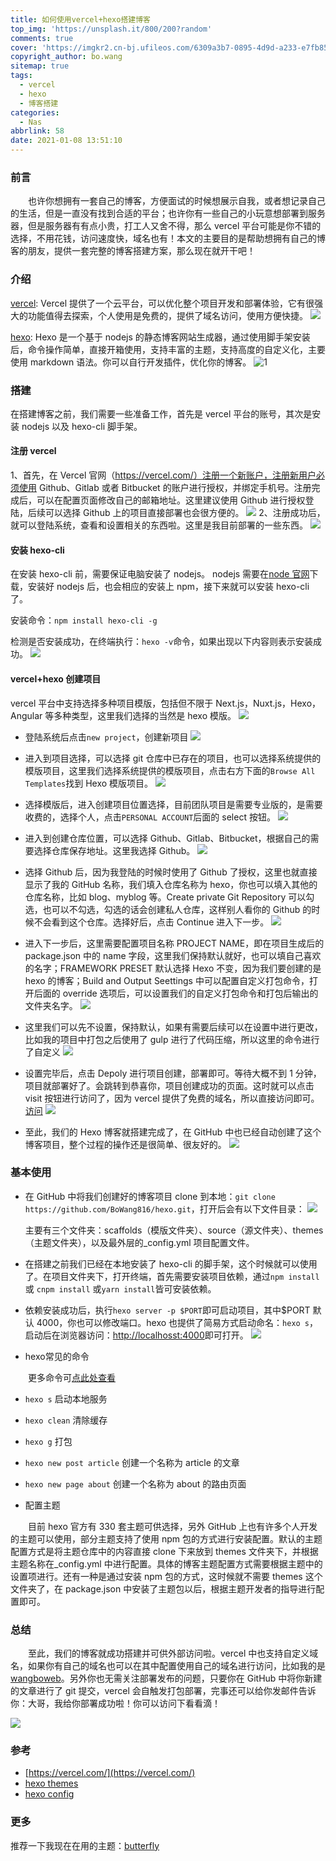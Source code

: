 ```yaml
---
title: 如何使用vercel+hexo搭建博客
top_img: 'https://unsplash.it/800/200?random'
comments: true
cover: 'https://imgkr2.cn-bj.ufileos.com/6309a3b7-0895-4d9d-a233-e7fb85b8a4a5.png?UCloudPublicKey=TOKEN_8d8b72be-579a-4e83-bfd0-5f6ce1546f13&Signature=85rG6H4KZAQ4ozMw4ju%252FtuYoy8s%253D&Expires=1610168931'
copyright_author: bo.wang
sitemap: true
tags:
  - vercel
  - hexo
  - 博客搭建
categories:
  - Nas
abbrlink: 58
date: 2021-01-08 13:51:10
---
```


### 前言

&emsp;&emsp;也许你想拥有一套自己的博客，方便面试的时候想展示自我，或者想记录自己的生活，但是一直没有找到合适的平台；也许你有一些自己的小玩意想部署到服务器，但是服务器有有点小贵，打工人又舍不得，那么 vercel 平台可能是你不错的选择，不用花钱，访问速度快，域名也有！本文的主要目的是帮助想拥有自己的博客的朋友，提供一套完整的博客搭建方案，那么现在就开干吧！

### 介绍

[vercel](https://vercel.com/): Vercel 提供了一个云平台，可以优化整个项目开发和部署体验，它有很强大的功能值得去探索，个人使用是免费的，提供了域名访问，使用方便快捷。
![](https://imgkr2.cn-bj.ufileos.com/c9f2cac9-d4e7-4307-9356-3052faeb8577.png?UCloudPublicKey=TOKEN_8d8b72be-579a-4e83-bfd0-5f6ce1546f13&Signature=aILKJyVJEDMKyesFfOjRBeHGQvA%253D&Expires=1610159788)

[hexo](https://hexo.io/): Hexo 是一个基于 nodejs 的静态博客网站生成器，通过使用脚手架安装后，命令操作简单，直接开箱使用，支持丰富的主题，支持高度的自定义化，主要使用 markdown 语法。你可以自行开发插件，优化你的博客。
![1](https://imgkr2.cn-bj.ufileos.com/6309a3b7-0895-4d9d-a233-e7fb85b8a4a5.png?UCloudPublicKey=TOKEN_8d8b72be-579a-4e83-bfd0-5f6ce1546f13&Signature=85rG6H4KZAQ4ozMw4ju%252FtuYoy8s%253D&Expires=1610168931)


### 搭建

在搭建博客之前，我们需要一些准备工作，首先是 vercel 平台的账号，其次是安装 nodejs 以及 hexo-cli 脚手架。

#### 注册 vercel

1、首先，在 Vercel 官网（https://vercel.com/）注册一个新账户，注册新用户必须使用 Github、Gitlab 或者 Bitbucket 的账户进行授权，并绑定手机号。注册完成后，可以在配置页面修改自己的邮箱地址。这里建议使用 Github 进行授权登陆，后续可以选择 Github 上的项目直接部署也会很方便的。
![](https://imgkr2.cn-bj.ufileos.com/ea24cb97-7bac-4c7e-a01c-9d3ca828576b.png?UCloudPublicKey=TOKEN_8d8b72be-579a-4e83-bfd0-5f6ce1546f13&Signature=uS7WOfzpV%252F4laGUwMUOdcLHUbVQ%253D&Expires=1610160338)
2、注册成功后，就可以登陆系统，查看和设置相关的东西啦。这里是我目前部署的一些东西。
![](https://imgkr2.cn-bj.ufileos.com/15c8cb40-3455-4972-9a77-24d3d97b5903.png?UCloudPublicKey=TOKEN_8d8b72be-579a-4e83-bfd0-5f6ce1546f13&Signature=akLzgRDunvN2IqEgtLZRVzE8YFI%253D&Expires=1610160470)

#### 安装 hexo-cli

在安装 hexo-cli 前，需要保证电脑安装了 nodejs。
nodejs 需要在[node 官网](https://nodejs.org/en/)下载，安装好 nodejs 后，也会相应的安装上 npm，接下来就可以安装 hexo-cli 了。

安装命令：`npm install hexo-cli -g`

检测是否安装成功，在终端执行：`hexo -v`命令，如果出现以下内容则表示安装成功。
![](https://imgkr2.cn-bj.ufileos.com/b5d82b31-e2c9-4135-8855-5c4daf0a6880.png?UCloudPublicKey=TOKEN_8d8b72be-579a-4e83-bfd0-5f6ce1546f13&Signature=TRUXthcVpOS5CdMO75KW6KWBpCw%253D&Expires=1610160806)

#### vercel+hexo 创建项目

vercel 平台中支持选择多种项目模版，包括但不限于 Next.js，Nuxt.js，Hexo，Angular 等多种类型，这里我们选择的当然是 hexo 模版。
![](https://imgkr2.cn-bj.ufileos.com/e9cf6a41-c758-4ded-9276-bb1c5fdc7bdc.png?UCloudPublicKey=TOKEN_8d8b72be-579a-4e83-bfd0-5f6ce1546f13&Signature=edSku9zRRyM3nhT%252FZZsubkxMwiQ%253D&Expires=1610160960)
- 登陆系统后点击`new project`，创建新项目
  ![](https://imgkr2.cn-bj.ufileos.com/00ef3727-73d5-4ec7-87cd-cbe2dc30590a.png?UCloudPublicKey=TOKEN_8d8b72be-579a-4e83-bfd0-5f6ce1546f13&Signature=2c%252FYkcq%252FDxFbOCDXSD%252BuyGMEJJ4%253D&Expires=1610168965)

- 进入到项目选择，可以选择 git 仓库中已存在的项目，也可以选择系统提供的模版项目，这里我们选择系统提供的模版项目，点击右方下面的`Browse All Templates`找到 Hexo 模版项目。
  ![](https://imgkr2.cn-bj.ufileos.com/5c6b8f6c-c664-4d82-8cde-0328b27f9ad3.png?UCloudPublicKey=TOKEN_8d8b72be-579a-4e83-bfd0-5f6ce1546f13&Signature=XgwI13v7D0jr%252BspVguIb3I9jg10%253D&Expires=1610161180)
- 选择模版后，进入创建项目位置选择，目前团队项目是需要专业版的，是需要收费的，选择个人，点击`PERSONAL ACCOUNT`后面的 select 按钮。
  ![](https://imgkr2.cn-bj.ufileos.com/998a9ace-7201-4968-aa7e-8c578ca8d6dc.png?UCloudPublicKey=TOKEN_8d8b72be-579a-4e83-bfd0-5f6ce1546f13&Signature=rXzswf6UGJhFvkjsQZtrf95rK4s%253D&Expires=1610169013)

- 进入到创建仓库位置，可以选择 Github、Gitlab、Bitbucket，根据自己的需要选择仓库保存地址。这里我选择 Github。
  ![](https://imgkr2.cn-bj.ufileos.com/621f9570-dd25-4b78-be45-31dd64e5fbca.png?UCloudPublicKey=TOKEN_8d8b72be-579a-4e83-bfd0-5f6ce1546f13&Signature=Afo5p0GJB6i8ZYBB%252Fm6MWsN1vGg%253D&Expires=1610161381)
- 选择 Github 后，因为我登陆的时候时使用了 Github 了授权，这里也就直接显示了我的 GitHub 名称，我们填入仓库名称为 hexo，你也可以填入其他的仓库名称，比如 blog、myblog 等。Create private Git Repository 可以勾选，也可以不勾选，勾选的话会创建私人仓库，这样别人看你的 Github 的时候不会看到这个仓库。选择好后，点击 Continue 进入下一步。
  ![](https://imgkr2.cn-bj.ufileos.com/5ae8fe37-9fdb-491b-86bf-d31038a4b2b2.png?UCloudPublicKey=TOKEN_8d8b72be-579a-4e83-bfd0-5f6ce1546f13&Signature=Q5j64xEQB75SdiEfyeILPOv1qs0%253D&Expires=1610161504)
- 进入下一步后，这里需要配置项目名称 PROJECT NAME，即在项目生成后的 package.json 中的 name 字段，这里我们保持默认就好，也可以填自己喜欢的名字；FRAMEWORK PRESET 默认选择 Hexo 不变，因为我们要创建的是 hexo 的博客；Build and Output Seettings 中可以配置自定义打包命令，打开后面的 override 选项后，可以设置我们的自定义打包命令和打包后输出的文件夹名字。
  ![](https://imgkr2.cn-bj.ufileos.com/ab4f9fc5-8fd1-4ea3-8fa9-2d7705388855.png?UCloudPublicKey=TOKEN_8d8b72be-579a-4e83-bfd0-5f6ce1546f13&Signature=gSYOs3JmBR2UiaPCM9PUMeHBu8E%253D&Expires=1610161750)
- 这里我们可以先不设置，保持默认，如果有需要后续可以在设置中进行更改，比如我的项目中打包之后使用了 gulp 进行了代码压缩，所以这里的命令进行了自定义
  ![](https://imgkr2.cn-bj.ufileos.com/10e6991d-55b6-4a43-8486-d75998e998fd.png?UCloudPublicKey=TOKEN_8d8b72be-579a-4e83-bfd0-5f6ce1546f13&Signature=NWtKvu1EJY6eXWKsNfnIW3T11RU%253D&Expires=1610162070)
- 设置完毕后，点击 Depoly 进行项目创建，部署即可。等待大概不到 1 分钟，项目就部署好了。会跳转到恭喜你，项目创建成功的页面。这时就可以点击 visit 按钮进行访问了，因为 vercel 提供了免费的域名，所以直接访问即可。[访问](https://hexo-mu-murex.vercel.app/)
  ![](https://imgkr2.cn-bj.ufileos.com/425bcd9a-c753-4fdc-a8be-a3be0539270a.png?UCloudPublicKey=TOKEN_8d8b72be-579a-4e83-bfd0-5f6ce1546f13&Signature=aR2QcogHqsxIu8P3MzryrFR2CX4%253D&Expires=1610169037)

- 至此，我们的 Hexo 博客就搭建完成了，在 GitHub 中也已经自动创建了这个博客项目，整个过程的操作还是很简单、很友好的。
  ![](https://imgkr2.cn-bj.ufileos.com/2676b400-1f34-4108-bbb6-89f386986edd.png?UCloudPublicKey=TOKEN_8d8b72be-579a-4e83-bfd0-5f6ce1546f13&Signature=2Nr24ZCzXZxSwGiD6Ur7zmk0AU8%253D&Expires=1610162371)

### 基本使用

- 在 GitHub 中将我们创建好的博客项目 clone 到本地：`git clone https://github.com/BoWang816/hexo.git`，打开后会有以下文件目录：
  ![](https://imgkr2.cn-bj.ufileos.com/8d6035f2-3f26-4fb7-9648-2f2823dab731.png?UCloudPublicKey=TOKEN_8d8b72be-579a-4e83-bfd0-5f6ce1546f13&Signature=OwcePncusyqYT1b0LryAGXPOt00%253D&Expires=1610169056)

  主要有三个文件夹：scaffolds（模版文件夹）、source（源文件夹）、themes（主题文件夹），以及最外层的\_config.yml 项目配置文件。

- 在搭建之前我们已经在本地安装了 hexo-cli 的脚手架，这个时候就可以使用了。在项目文件夹下，打开终端，首先需要安装项目依赖，通过`npm install` 或 `cnpm install` 或`yarn install`皆可安装依赖。
- 依赖安装成功后，执行`hexo server -p $PORT`即可启动项目，其中\$PORT 默认 4000，你也可以修改端口。hexo 也提供了简易方式启动命名：`hexo s`，启动后在浏览器访问：[http://localhosst:4000](http://localhosst:4000)即可打开。
  ![](https://imgkr2.cn-bj.ufileos.com/d88250d1-cbc3-4689-99b4-f1da58049a46.png?UCloudPublicKey=TOKEN_8d8b72be-579a-4e83-bfd0-5f6ce1546f13&Signature=4FXSuiRLOBeL6OfBOmXdmRKqvcA%253D&Expires=1610163485)
- hexo常见的命令

&emsp;&emsp;更多命令可[点此处查看](https://hexo.io/zh-cn/docs/commands.html)
- `hexo s` 启动本地服务
- `hexo clean` 清除缓存
- `hexo g` 打包
- `hexo new post article` 创建一个名称为 article 的文章
- `hexo new page about` 创建一个名称为 about 的路由页面

- 配置主题

&emsp;&emsp;目前 hexo 官方有 330 套主题可供选择，另外 GitHub 上也有许多个人开发的主题可以使用，部分主题支持了使用 npm 包的方式进行安装配置。默认的主题配置方式是将主题仓库中的内容直接 clone 下来放到 themes 文件夹下，并根据主题名称在\_config.yml 中进行配置。具体的博客主题配置方式需要根据主题中的设置项进行。还有一种是通过安装 npm 包的方式，这时候就不需要 themes 这个文件夹了，在 package.json 中安装了主题包以后，根据主题开发者的指导进行配置即可。

### 总结

&emsp;&emsp;至此，我们的博客就成功搭建并可供外部访问啦。vercel 中也支持自定义域名，如果你有自己的域名也可以在其中配置使用自己的域名进行访问，比如我的是[wangboweb](https://blog.wangboweb.site)。另外你也无需关注部署发布的问题，只要你在 GitHub 中将你新建的文章进行了 git 提交，vercel 会自触发打包部署，完事还可以给你发邮件告诉你：大哥，我给你部署成功啦！你可以访问下看看滴！

![](https://imgkr2.cn-bj.ufileos.com/524cb705-f57d-40ae-892f-8e6030a4bc7b.png?UCloudPublicKey=TOKEN_8d8b72be-579a-4e83-bfd0-5f6ce1546f13&Signature=rJ0pTYsel%252B6yGdTRO6SyTU6UTXo%253D&Expires=1610167369)

### 参考

- [https://vercel.com/](https://vercel.com/)
- [hexo themes](https://hexo.io/themes/)
- [hexo config](https://hexo.io/zh-cn/docs/configuration)

### 更多
推荐一下我现在在用的主题：[butterfly](https://butterfly.js.org/)
